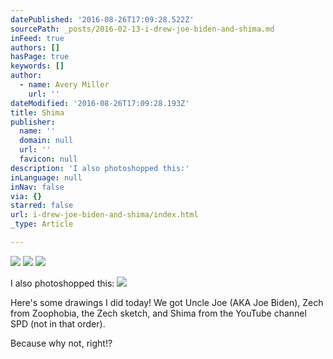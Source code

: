 ```yaml
---
datePublished: '2016-08-26T17:09:28.522Z'
sourcePath: _posts/2016-02-13-i-drew-joe-biden-and-shima.md
inFeed: true
authors: []
hasPage: true
keywords: []
author:
  - name: Avery Miller
    url: ''
dateModified: '2016-08-26T17:09:28.193Z'
title: Shima
publisher:
  name: ''
  domain: null
  url: ''
  favicon: null
description: 'I also photoshopped this:'
inLanguage: null
inNav: false
via: {}
starred: false
url: i-drew-joe-biden-and-shima/index.html
_type: Article

---
```

![](https://s3-us-west-2.amazonaws.com/the-grid-img/p/a11e51b287f6e47f96e66c80169a378a4a862b25.jpg)
![](https://s3-us-west-2.amazonaws.com/the-grid-img/p/206bc80949f00e5b2efda49d60c5a33febde171d.jpg)
![](https://s3-us-west-2.amazonaws.com/the-grid-img/p/8ee67a35bc1e5bfa58ffcf772e8ef92667457d70.jpg)

I also photoshopped this:
![](https://s3-us-west-2.amazonaws.com/the-grid-img/p/8091828fcb12e328ab39249ae6014fcafbe8a0c6.png)

Here's some drawings I did today! We got Uncle Joe (AKA Joe Biden), Zech from Zoophobia, the Zech sketch, and Shima from the YouTube channel SPD (not in that order).

Because why not, right!?